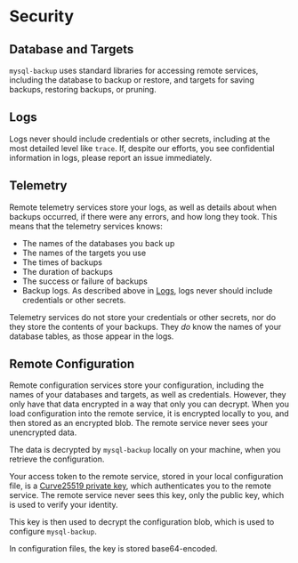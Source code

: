 # Security

## Database and Targets

`mysql-backup` uses standard libraries for accessing remote services, including the database to backup
or restore, and targets for saving backups, restoring backups, or pruning.

## Logs

Logs never should include credentials or other secrets, including at the most detailed level like `trace`. If, despite our efforts,
you see confidential information in logs, please report an issue immediately. 

## Telemetry

Remote telemetry services store your logs, as well as details about when backups occurred, if there were any errors,
and how long they took. This means that the telemetry services knows:

* The names of the databases you back up
* The names of the targets you use
* The times of backups
* The duration of backups
* The success or failure of backups
* Backup logs. As described above in [Logs](#logs), logs never should include credentials or other secrets.

Telemetry services do not store your credentials or other secrets, nor do they store the contents of your backups.
They _do_ know the names of your database tables, as those appear in the logs.

## Remote Configuration

Remote configuration services store your configuration, including the names of your databases and targets, as well as
credentials. However, they only have that data encrypted in a way that only you can decrypt. When you load configuration
into the remote service, it is encrypted locally to you, and then stored as an encrypted blob. The remote service never
sees your unencrypted data.

The data is decrypted by `mysql-backup` locally on your machine, when you retrieve the configuration.

Your access token to the remote service, stored in your local configuration file, is a
[Curve25519 private key](https://en.wikipedia.org/wiki/Curve25519), which authenticates
you to the remote service. The remote service never sees this key, only the public key, which is used to verify your identity.

This key is then used to decrypt the configuration blob, which is used to configure `mysql-backup`.

In configuration files, the key is stored base64-encoded.
